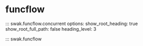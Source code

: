 # funcflow

::: swak.funcflow.concurrent
    options:
      show_root_heading: true
      show_root_full_path: false
      heading_level: 3

::: swak.funcflow

